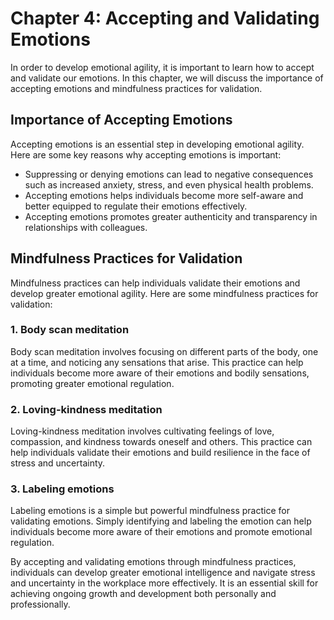 Chapter 4: Accepting and Validating Emotions
============================================

In order to develop emotional agility, it is important to learn how to accept and validate our emotions. In this chapter, we will discuss the importance of accepting emotions and mindfulness practices for validation.

Importance of Accepting Emotions
--------------------------------

Accepting emotions is an essential step in developing emotional agility. Here are some key reasons why accepting emotions is important:

* Suppressing or denying emotions can lead to negative consequences such as increased anxiety, stress, and even physical health problems.
* Accepting emotions helps individuals become more self-aware and better equipped to regulate their emotions effectively.
* Accepting emotions promotes greater authenticity and transparency in relationships with colleagues.

Mindfulness Practices for Validation
------------------------------------

Mindfulness practices can help individuals validate their emotions and develop greater emotional agility. Here are some mindfulness practices for validation:

### 1. Body scan meditation

Body scan meditation involves focusing on different parts of the body, one at a time, and noticing any sensations that arise. This practice can help individuals become more aware of their emotions and bodily sensations, promoting greater emotional regulation.

### 2. Loving-kindness meditation

Loving-kindness meditation involves cultivating feelings of love, compassion, and kindness towards oneself and others. This practice can help individuals validate their emotions and build resilience in the face of stress and uncertainty.

### 3. Labeling emotions

Labeling emotions is a simple but powerful mindfulness practice for validating emotions. Simply identifying and labeling the emotion can help individuals become more aware of their emotions and promote emotional regulation.

By accepting and validating emotions through mindfulness practices, individuals can develop greater emotional intelligence and navigate stress and uncertainty in the workplace more effectively. It is an essential skill for achieving ongoing growth and development both personally and professionally.

